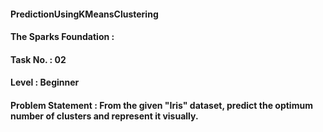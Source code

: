 #### PredictionUsingKMeansClustering
#### The Sparks Foundation :
#### Task No. : 02
#### Level : Beginner
#### Problem Statement : From the given "Iris" dataset, predict the optimum number of clusters and represent it visually.
